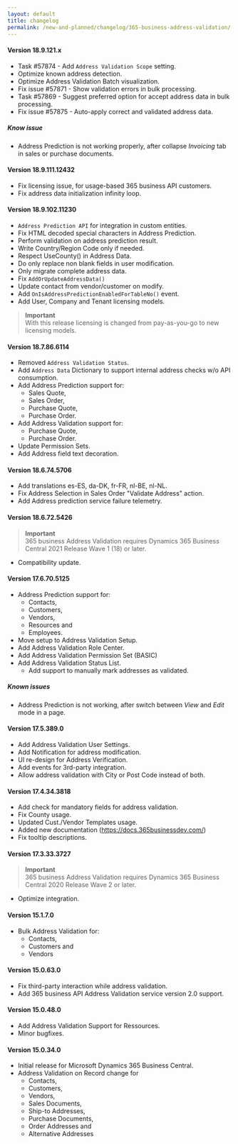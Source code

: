 ```yaml
---
layout: default
title: changelog
permalink: /new-and-planned/changelog/365-business-address-validation/
---
```


#### Version 18.9.121.x

 - Task #57874 - Add `Address Validation Scope` setting.
 - Optimize known address detection.
 - Optimize Address Validation Batch visualization.
 - Fix issue #57871 - Show validation errors in bulk processing.
 - Task #57869 - Suggest preferred option for accept address data in bulk processing.
 - Fix issue #57875 - Auto-apply correct and validated address data.

##### Know issue

 - Address Prediction is not working properly, after collapse *Invoicing* tab in sales or purchase documents.

#### Version 18.9.111.12432

 - Fix licensing issue, for usage-based 365 business API customers.
 - Fix address data initialization infinity loop.

#### Version 18.9.102.11230

 - `Address Prediction API` for integration in custom entities.
 - Fix HTML decoded special characters in Address Prediction.
 - Perform validation on address prediction result.
 - Write Country/Region Code only if needed.
 - Respect UseCounty() in Address Data.
 - Do only replace non blank fields in user modification.
 - Only migrate complete address data.
 - Fix `AddOrUpdateAddressData()`
 - Update contact from vendor/customer on modify.
 - Add `OnIsAddressPredictionEnabledForTableNo()` event.
 - Add User, Company and Tenant licensing models.

> **Important**<br>With this release licensing is changed from pay-as-you-go to new licensing models.

#### Version 18.7.86.6114
 - Removed `Address Validation Status`.
 - Add `Address Data` Dictionary to support internal address checks w/o API consumption.
 - Add Address Prediction support for:
   - Sales Quote,
   - Sales Order,
   - Purchase Quote,
   - Purchase Order.
 - Add Address Validation support for:
   - Purchase Quote,
   - Purchase Order.
 - Update Permission Sets.
 - Add Address field text decoration.

#### Version 18.6.74.5706
 - Add translations es-ES, da-DK, fr-FR, nl-BE, nl-NL.
 - Fix Address Selection in Sales Order "Validate Address" action.
 - Add Address prediction service failure telemetry.

#### Version 18.6.72.5426

 > **Important**<br>365 business Address Validation requires Dynamics 365 Business Central 2021 Release Wave 1 (18) or later.

 - Compatibility update.

#### Version 17.6.70.5125

 - Address Prediction support for:
   - Contacts,
   - Customers,
   - Vendors,
   - Resources and
   - Employees.
 - Move setup to Address Validation Setup.
 - Add Address Validation Role Center.
 - Add Address Validation Permission Set (BASIC)
 - Add Address Validation Status List.
   - Add support to manually mark addresses as validated.

##### Known issues

 - Address Prediction is not working, after switch between *View* and *Edit* mode in a page.

#### Version 17.5.389.0

 - Add Address Validation User Settings.
 - Add Notification for address modification.
 - UI re-design for Address Verification.
 - Add events for 3rd-party integration.
 - Allow address validation with City or Post Code instead of both.

#### Version 17.4.34.3818

 - Add check for mandatory fields for address validation.
 - Fix County usage.
 - Updated Cust./Vendor Templates usage.
 - Added new documentation (https://docs.365businessdev.com/)
 - Fix tooltip descriptions.

#### Version 17.3.33.3727

 > **Important**<br>365 business Address Validation requires Dynamics 365 Business Central 2020 Release Wave 2 or later.

 - Optimize integration.

#### Version 15.1.7.0

 - Bulk Address Validation for:
   - Contacts,
   - Customers and
   - Vendors 

#### Version 15.0.63.0

 - Fix third-party interaction while address validation.
 - Add 365 business API Address Validation service version 2.0 support.

#### Version 15.0.48.0

 - Add Address Validation Support for Ressources.
 - Minor bugfixes.

#### Version 15.0.34.0

 - Initial release for Microsoft Dynamics 365 Business Central.
 - Address Validation on Record change for
   - Contacts,
   - Customers,
   - Vendors,
   - Sales Documents,
   - Ship-to Addresses,
   - Purchase Documents,
   - Order Addresses and
   - Alternative Addresses
